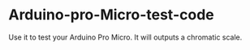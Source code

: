 # Arduino-pro-Micro-test-code
Use it to test your Arduino Pro Micro. It will outputs a chromatic scale.
